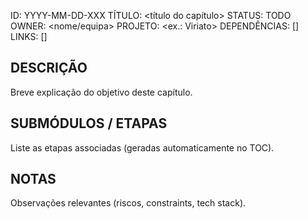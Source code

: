 ID: YYYY-MM-DD-XXX
TÍTULO: <título do capítulo>
STATUS: TODO
OWNER: <nome/equipa>
PROJETO: <ex.: Viriato>
DEPENDÊNCIAS: []
LINKS: []

## DESCRIÇÃO

Breve explicação do objetivo deste capítulo.

## SUBMÓDULOS / ETAPAS

Liste as etapas associadas (geradas automaticamente no TOC).

## NOTAS

Observações relevantes (riscos, constraints, tech stack).
